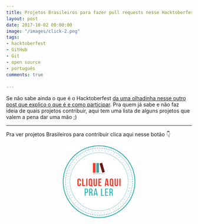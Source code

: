```yaml
---
title: Projetos Brasileiros para fazer pull requests nesse Hacktoberfest
layout: post
date: 2017-10-02 00:00:00
image: "/images/click-2.png"
tags:
- hacktoberfest
- GitHub
- Git
- open source
- português
comments: true

---
```

Se não sabe ainda o que é o Hacktoberfest [da uma olhadinha nesse outro post que explico o que é e como participar](https://jtemporal.com/hacktoberfest-2017/). Pra quem já sabe e não faz ideia de quais projetos contribuir, aqui tem uma lista de alguns projetos que valem a pena dar uma mão ;)

***

Pra ver projetos Brasileiros  para contribuir clica aqui nesse botão 👇

<center>
<a href="https://medium.com/@jessicatemporal/projetos-brasileiros-para-contribuir-nesse-hacktoberfest-vers%C3%A3o-2018-4925959b9411">
  <img src="/images/clique-aqui-para-ler.png">
  </a>
</center>